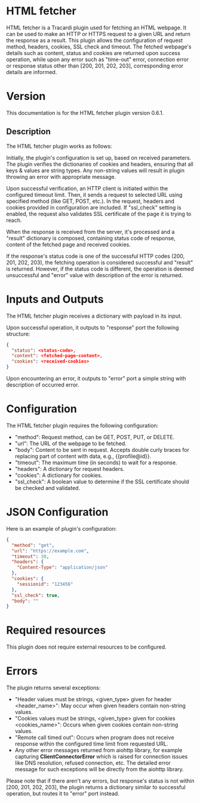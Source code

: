 # HTML fetcher

HTML fetcher is a Tracardi plugin used for fetching an HTML webpage. It can be used to make an HTTP or HTTPS request to
a given URL and return the response as a result. This plugin allows the configuration of request method, headers,
cookies, SSL check and timeout. The fetched webpage's details such as content, status and cookies are returned upon
success operation, while upon any error such as "time-out" error, connection error or response status other
than [200, 201, 202, 203], corresponding error details are informed.

# Version

This documentation is for the HTML fetcher plugin version 0.6.1.

## Description

The HTML fetcher plugin works as follows:

Initially, the plugin's configuration is set up, based on received parameters. The plugin verifies the dictionaries of
cookies and headers, ensuring that all keys & values are string types. Any non-string values will result in plugin
throwing an error with appropriate message.

Upon successful verification, an HTTP client is initiated within the configured timeout limit. Then, it sends a request
to selected URL using specified method (like GET, POST, etc.). In the request, headers and cookies provided in
configuration are included. If "ssl_check" setting is enabled, the request also validates SSL certificate of the page it
is trying to reach.

When the response is received from the server, it's processed and a "result" dictionary is composed, containing status
code of response, content of the fetched page and received cookies.

If the response's status code is one of the successful HTTP codes (200, 201, 202, 203), the fetching operation is
considered successful and "result" is returned. However, if the status code is different, the operation is deemed
unsuccessful and "error" value with description of the error is returned.

# Inputs and Outputs

The HTML fetcher plugin receives a dictionary with payload in its input.

Upon successful operation, it outputs to "response" port the following structure:

```json
{
  "status": <status-code>,
  "content": <fetched-page-content>,
  "cookies": <received-cookies>
}
```

Upon encountering an error, it outputs to "error" port a simple string with description of occurred error.

# Configuration

The HTML fetcher plugin requires the following configuration:

- "method": Request method, can be GET, POST, PUT, or DELETE.
- "url": The URL of the webpage to be fetched.
- "body": Content to be sent in request. Accepts double curly braces for replacing part of content with data, e.g.,
  {{profile@id}}.
- "timeout": The maximum time (in seconds) to wait for a response.
- "headers": A dictionary for request headers.
- "cookies": A dictionary for cookies.
- "ssl_check": A boolean value to determine if the SSL certificate should be checked and validated.

# JSON Configuration

Here is an example of plugin's configuration:

```json
{
  "method": "get",
  "url": "https://example.com",
  "timeout": 30,
  "headers": {
    "Content-Type": "application/json"
  },
  "cookies": {
    "sessionid": "123456"
  },
  "ssl_check": true,
  "body": ""
}
```

# Required resources

This plugin does not require external resources to be configured.

# Errors

The plugin returns several exceptions:

- "Header values must be strings, <given_type> given for header <header_name>": May occur when given headers contain
  non-string values.
- "Cookies values must be strings, <given_type> given for cookies <cookies_name>": Occurs when given cookies contain
  non-string values.
- "Remote call timed out": Occurs when program does not receive response within the configured time limit from requested
  URL.
- Any other error messages returned from aiohttp library, for example capturing __ClientConnectorError__ which is raised
  for connection issues like DNS resolution, refused connection, etc. The detailed error message for such exceptions
  will be directly from the aiohttp library.

Please note that if there aren't any errors, but response's status is not within [200, 201, 202, 203], the plugin
returns a dictionary similar to successful operation, but routes it to "error" port instead.